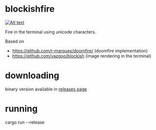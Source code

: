 # blockishfire


[![Alt text](https://img.youtube.com/vi/O2TPNWa0P5Q/0.jpg)](https://www.youtube.com/watch?v=O2TPNWa0P5Q)

Fire in the terminal using unicode characters.

Based on 

- https://github.com/r-marques/doomfire/ (doomfire implementation)
- https://github.com/yazgoo/blockish (image rendering in the terminal)

# downloading

binary version available in [releases page](https://github.com/yazgoo/blockishfire/releases)

# running

cargo run --release
